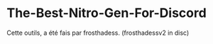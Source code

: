 # The-Best-Nitro-Gen-For-Discord
Cette outils, a été fais par frosthadess. (frosthadessv2 in disc) 
